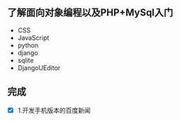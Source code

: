## 了解面向对象编程以及PHP+MySql入门

+ CSS
+ JavaScript
+ python
+ django
+ sqlite
+ DjangoUEditor

## 完成
- [x] 1.开发手机版本的百度新闻